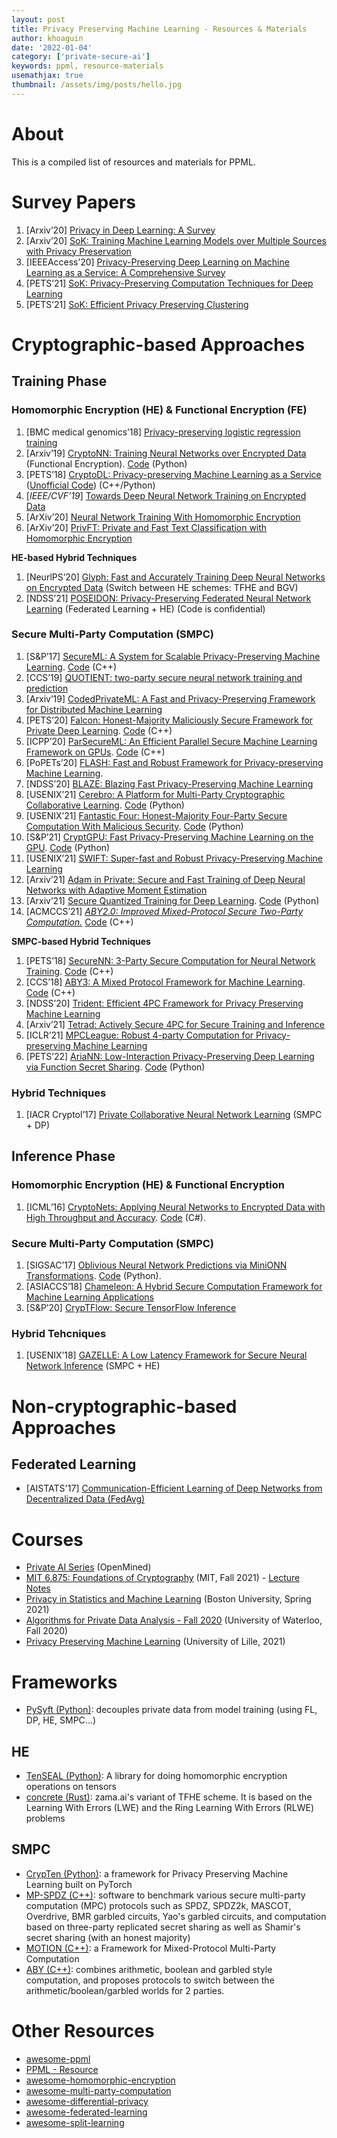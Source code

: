```yaml
---
layout: post
title: Privacy Preserving Machine Learning - Resources & Materials
author: khoaguin
date: '2022-01-04'
category: ['private-secure-ai']
keywords: ppml, resource-materials
usemathjax: true
thumbnail: /assets/img/posts/hello.jpg
---
```

# About  
This is a compiled list of resources and materials for PPML.  

# Survey Papers

1. [Arxiv’20] [Privacy in Deep Learning: A Survey](https://www.researchgate.net/publication/340963602_Privacy_in_Deep_Learning_A_Survey)
2. [Arxiv’20] [SoK: Training Machine Learning Models over Multiple Sources with Privacy Preservation](https://arxiv.org/abs/2012.03386)
3. [IEEEAccess’20] [Privacy-Preserving Deep Learning on Machine Learning as a Service: A Comprehensive Survey](https://ieeexplore.ieee.org/document/9194237)
4. [PETS’21] [SoK: Privacy-Preserving Computation Techniques for Deep Learning](https://petsymposium.org/2021/files/papers/issue4/popets-2021-0064.pdf)
5. [PETS’21] [SoK: Efficient Privacy Preserving Clustering](https://eprint.iacr.org/2021/809)

# Cryptographic-based Approaches

## Training Phase

### Homomorphic Encryption (HE) & Functional Encryption (FE)

1. [BMC medical genomics’18] [Privacy-preserving logistic regression training](https://bmcmedgenomics.biomedcentral.com/articles/10.1186/s12920-018-0398-y)
2. [Arxiv’19] [CryptoNN: Training Neural Networks over Encrypted Data](https://arxiv.org/abs/1904.07303) (Functional Encryption). [Code](https://github.com/iRxyzzz/nn-emd) (Python)
3. [PETS’18] [CryptoDL: Privacy-preserving Machine Learning as a Service](https://petsymposium.org/2018/files/papers/issue3/popets-2018-0024.pdf) ([Unofficial Code](https://github.com/alessandronori/crypto_nn)) (C++/Python)
4. [*IEEE/CVF’19*] [Towards Deep Neural Network Training on Encrypted Data](https://openaccess.thecvf.com/content_CVPRW_2019/papers/CV-COPS/Nandakumar_Towards_Deep_Neural_Network_Training_on_Encrypted_Data_CVPRW_2019_paper.pdf)
5. [ArXiv’20] [Neural Network Training With Homomorphic Encryption](https://arxiv.org/abs/2012.13552)
6. [ArXiv’20] [PrivFT: Private and Fast Text Classification with Homomorphic Encryption](https://arxiv.org/abs/1908.06972?utm_source=feedburner&utm_medium=feed&utm_campaign=Feed%253A+arxiv%252FQSXk+%2528ExcitingAds%2521+cs+updates+on+arXiv.org%2529)

**HE-based Hybrid Techniques**

1. [NeurlPS’20] [Glyph: Fast and Accurately Training Deep Neural Networks on Encrypted Data](https://arxiv.org/pdf/1911.07101.pdf) (Switch between HE schemes: TFHE and BGV)
2. [NDSS’21] [POSEIDON: Privacy-Preserving Federated Neural Network Learning](https://arxiv.org/abs/2009.00349) (Federated Learning + HE) (Code is confidential)

### Secure Multi-Party Computation (SMPC)

1. [S&P’17] [SecureML: A System for Scalable Privacy-Preserving Machine Learning](https://eprint.iacr.org/2017/396). [Code](https://github.com/shreya-28/Secure-ML) (C++)
2. [CCS’19] [QUOTIENT: two-party secure neural network training and prediction](https://dl.acm.org/citation.cfm?id=3339819)
3. [Arxiv’19] [CodedPrivateML: A Fast and Privacy-Preserving Framework for Distributed Machine Learning](https://arxiv.org/abs/1902.00641)
4. [PETS’20] [Falcon: Honest-Majority Maliciously Secure Framework for Private Deep Learning](https://arxiv.org/abs/2004.02229). [Code](https://github.com/snwagh/falcon-public) (C++)
5. [ICPP’20] [ParSecureML: An Efficient Parallel Secure Machine Learning Framework on GPUs](https://dl.acm.org/doi/pdf/10.1145/3404397.3404399). [Code](https://github.com/ZhengChenCS/ParSecureML) (C++)
6. [PoPETs’20] [FLASH: Fast and Robust Framework for Privacy-preserving Machine Learning](https://eprint.iacr.org/2019/1365).
7. [NDSS’20] [BLAZE: Blazing Fast Privacy-Preserving Machine Learning](https://eprint.iacr.org/2020/042)
8. [USENIX’21] [Cerebro: A Platform for Multi-Party Cryptographic Collaborative Learning](https://www.usenix.org/conference/usenixsecurity21/presentation/zheng). [Code](https://github.com/mc2-project/cerebro) (Python)
9. [USENIX’21] [Fantastic Four: Honest-Majority Four-Party Secure Computation With Malicious Security](https://www.usenix.org/system/files/sec21fall-dalskov.pdf). [Code](https://github.com/csiro-mlai/mnist-mpc/tree/v1) (Python)
10. [S&P’21] [CryptGPU: Fast Privacy-Preserving Machine Learning on the GPU](http://arxiv.org/abs/2104.10949). [Code](https://github.com/jeffreysijuntan/CryptGPU) (Python)
11. [USENIX’21] [SWIFT: Super-fast and Robust Privacy-Preserving Machine Learning](https://www.semanticscholar.org/paper/SWIFT%3A-Super-fast-and-Robust-Privacy-Preserving-Koti-Pancholi/55e9017bcf4ffec2d34c760cc832d72e39c73216)
12. [Arxiv’21] [Adam in Private: Secure and Fast Training of Deep Neural Networks with Adaptive Moment Estimation](https://arxiv.org/abs/2106.02203)
13. [Arxiv’21] [Secure Quantized Training for Deep Learning](https://arxiv.org/abs/2107.00501). [Code](https://github.com/csiro-mlai/mnist-mpc/tree/master) (Python)
14. [ACMCCS’21] *[ABY2.0: Improved Mixed-Protocol Secure Two-Party Computation.](https://www.usenix.org/system/files/sec21summer_patra.pdf)* [Code](https://github.com/encryptogroup/MOTION2NX) (C++)

**SMPC-based Hybrid Techniques**

1. [PETS’18] [SecureNN: 3-Party Secure Computation for Neural Network Training](https://eprint.iacr.org/2018/442.pdf). [Code](https://github.com/snwagh/securenn-public) (C++)
2. [CCS’18] [ABY3: A Mixed Protocol Framework for Machine Learning](https://eprint.iacr.org/2018/403.pdf). [Code](https://github.com/ladnir/aby3) (C++)
3. [NDSS’20] [Trident: Efficient 4PC Framework for Privacy Preserving Machine Learning](https://eprint.iacr.org/2019/1315)
4. [Arxiv’21] [Tetrad: Actively Secure 4PC for Secure Training and Inference](https://arxiv.org/abs/2106.02850)
5. [ICLR’21] [MPCLeague: Robust 4-party Computation for Privacy-preserving Machine Learning](https://dp-ml.github.io/2021-workshop-ICLR/files/9.pdf)
6. [PETS’22] [AriaNN: Low-Interaction Privacy-Preserving Deep Learning via Function Secret Sharing](https://arxiv.org/abs/2006.04593). [Code](https://github.com/LaRiffle/AriaNN) (Python)

### Hybrid Techniques

1. [IACR Cryptol’17] [Private Collaborative Neural Network Learning](https://eprint.iacr.org/2017/762.pdf) (SMPC + DP)

## Inference Phase

### Homomorphic Encryption (HE) & Functional Encryption

1. [ICML’16] [CryptoNets: Applying Neural Networks to Encrypted Data with High Throughput and Accuracy](https://proceedings.mlr.press/v48/gilad-bachrach16.html). [Code](https://github.com/microsoft/CryptoNets) (C#).

### Secure Multi-Party Computation (SMPC)

1. [SIGSAC’17] [Oblivious Neural Network Predictions via MiniONN Transformations](https://eprint.iacr.org/2017/452.pdf). [Code](https://github.com/SSGAalto/minionn) (Python).
2. [ASIACCS’18] [Chameleon: A Hybrid Secure Computation Framework for Machine Learning Applications](https://arxiv.org/abs/1801.03239)
3. [S&P’20] [CrypTFlow: Secure TensorFlow Inference](https://www.microsoft.com/en-us/research/publication/cryptflow-secure-tensorflow-inference/)

### Hybrid Tehcniques

1. [USENIX’18] [GAZELLE: A Low Latency Framework for Secure Neural Network Inference](https://www.usenix.org/conference/usenixsecurity18/presentation/juvekar) (SMPC + HE)

# Non-cryptographic-based Approaches

## Federated Learning
- [AISTATS'17] [Communication-Efficient Learning of Deep Networks from Decentralized Data (FedAvg)](https://arxiv.org/pdf/1602.05629.pdf)


# Courses
- [Private AI Series](https://courses.openmined.org/courses) (OpenMined)
- [MIT 6.875: Foundations of Cryptography](https://mit6875.github.io/)  (MIT, Fall 2021)  - [Lecture Notes](https://khoaduynguyen.com/tags/mit6-875/)
- [Privacy in Statistics and Machine Learning](https://dpcourse.github.io/schedule.html) (Boston University, Spring 2021)
- [Algorithms for Private Data Analysis - Fall 2020](http://www.gautamkamath.com/CS860-fa2020.html) (University of Waterloo, Fall 2020)
- [Privacy Preserving Machine Learning](http://researchers.lille.inria.fr/abellet/teaching/private_machine_learning_course.html) (University of Lille, 2021) 

# Frameworks
- [PySyft (Python)](https://github.com/OpenMined/PySyft): decouples private data from model training (using FL, DP, HE, SMPC...) 

## HE
- [TenSEAL (Python)](https://github.com/OpenMined/TenSEAL): A library for doing homomorphic encryption operations on tensors 
- [concrete (Rust)](https://github.com/zama-ai/concrete): zama.ai's variant of TFHE scheme. It is based on the Learning With Errors (LWE) and the Ring Learning With Errors (RLWE) problems

## SMPC
- [CrypTen (Python)](https://github.com/facebookresearch/CrypTen): a framework for Privacy Preserving Machine Learning built on PyTorch 
- [MP-SPDZ (C++)](https://github.com/data61/MP-SPDZ): software to benchmark various secure multi-party computation (MPC) protocols such as SPDZ, SPDZ2k, MASCOT, Overdrive, BMR garbled circuits, Yao's garbled circuits, and computation based on three-party replicated secret sharing as well as Shamir's secret sharing (with an honest majority) 
- [MOTION (C++)](https://github.com/encryptogroup/MOTION): a Framework for Mixed-Protocol Multi-Party Computation 
- [ABY (C++)](https://github.com/encryptogroup/ABY): combines arithmetic, boolean and garbled style computation, and proposes protocols to switch between the arithmetic/boolean/garbled worlds for 2 parties.


# Other Resources
- [awesome-ppml](https://github.com/mortendahl/awesome-ppml)
- [PPML - Resource](https://github.com/Ye-D/PPML-Resource)
- [awesome-homomorphic-encryption](https://github.com/jonaschn/awesome-he)
- [awesome-multi-party-computation](https://github.com/rdragos/awesome-mpc)
- [awesome-differential-privacy](https://github.com/menisadi/awesome-differential-privacy)
- [awesome-federated-learning](https://github.com/innovation-cat/Awesome-Federated-Machine-Learning#Videos-and-Lectures)
- [awesome-split-learning](https://github.com/splitlearning/awesome-split-learning)